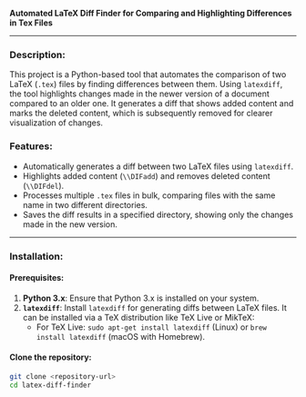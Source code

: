 **Automated LaTeX Diff Finder for Comparing and Highlighting Differences in Tex Files**

---

### Description:
This project is a Python-based tool that automates the comparison of two LaTeX (`.tex`) files by finding differences between them. Using `latexdiff`, the tool highlights changes made in the newer version of a document compared to an older one. It generates a diff that shows added content and marks the deleted content, which is subsequently removed for clearer visualization of changes.

### Features:
- Automatically generates a diff between two LaTeX files using `latexdiff`.
- Highlights added content (`\\DIFadd`) and removes deleted content (`\\DIFdel`).
- Processes multiple `.tex` files in bulk, comparing files with the same name in two different directories.
- Saves the diff results in a specified directory, showing only the changes made in the new version.

---

### Installation:

#### Prerequisites:
1. **Python 3.x**: Ensure that Python 3.x is installed on your system.
2. **`latexdiff`**: Install `latexdiff` for generating diffs between LaTeX files. It can be installed via a TeX distribution like TeX Live or MikTeX:
    - For TeX Live: `sudo apt-get install latexdiff` (Linux) or `brew install latexdiff` (macOS with Homebrew).

#### Clone the repository:
```bash
git clone <repository-url>
cd latex-diff-finder
